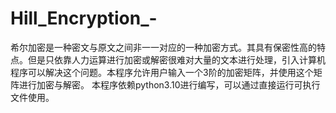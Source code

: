 # Hill_Encryption_-
希尔加密是一种密文与原文之间非一一对应的一种加密方式。其具有保密性高的特点。但是只依靠人力运算进行加密或解密很难对大量的文本进行处理，引入计算机程序可以解决这个问题。本程序允许用户输入一个3阶的加密矩阵，并使用这个矩阵进行加密与解密。 本程序依赖python3.10进行编写，可以通过直接运行可执行文件使用。

